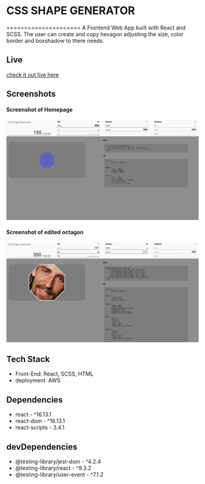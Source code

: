 # CSS SHAPE GENERATOR
=====================
A Frontend Web App built with React and SCSS. The user can create and copy hexagon adjusting the size, color border and boxshadow to there needs.


## Live
  [check it out live here](https://master.dljlz0zsl0fvf.amplifyapp.com/)

## Screenshots
#### Screenshot of Homepage
![`Screenshot of home page with unchanged oct`](docs/ssn1.png)
#### Screenshot of edited octagon
![`Screenshot of edited oct`](docs/ssn2.png)



## Tech Stack
* Front-End: React, SCSS, HTML
* deployment: AWS


## Dependencies
  * react - ^16.13.1
  * react-dom - ^16.13.1
  * react-scripts - 3.4.1


## devDependencies
  * @testing-library/jest-dom - ^4.2.4
  * @testing-library/react - ^9.3.2
  * @testing-library/user-event - ^7.1.2

